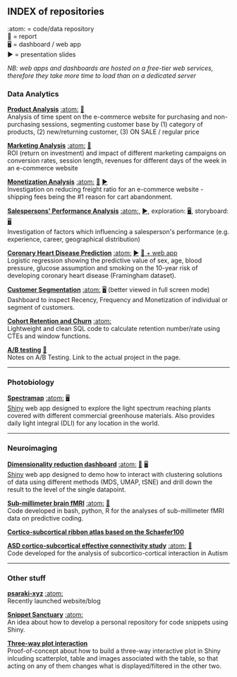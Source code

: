 ## INDEX of repositories 
:atom: = code/data repository <br> :book: = report <br> :desktop_computer: = dashboard / web app <br> :arrow_forward: = presentation slides

_NB: web apps and dashboards are hosted on a free-tier web services, therefore they take more time to load than on a dedicated server_

### Data Analytics

[**Product Analysis**](https://leonardoc.netlify.app/showcase/product_analysis_psaraki/product_analysis) 
[:atom:](https://github.com/leonardocerliani/TC_projects/tree/main/Product_Analysis_TC)
[:book:](https://leonardoc.netlify.app/showcase/product_analysis_psaraki/product_analysis)
<br> 
Analysis of time spent on the e-commerce website for purchasing and non-purchasing sessions, segmenting customer base by (1) category of products, (2) new/returning customer, (3) ON SALE / regular price

[**Marketing Analysis**](https://leonardoc.netlify.app/showcase/marketing_analysis_psaraki/marketing_analysis)
[:atom:](https://github.com/leonardocerliani/TC_projects/tree/main/Marketing_Analysis_TC)
[:book:](https://leonardoc.netlify.app/showcase/marketing_analysis_psaraki/marketing_analysis)
<br>
ROI (return on investment) and impact of different marketing campaigns on conversion rates, session length, revenues for different days of the week in an e-commerce website


[**Monetization Analysis**](https://github.com/leonardocerliani/TC_projects/tree/main/Monetization_Shipping_Fee_Analysis)
[:atom:](https://github.com/leonardocerliani/TC_projects/tree/main/Monetization_Shipping_Fee_Analysis)
[:book:](https://airy-camera-dce.notion.site/Analysis-of-shipping-fees-in-the-Olist-dataset-658f79ecb86e4dbaa7ec03d3c2fa3990)
[:arrow_forward:](https://github.com/leonardocerliani/TC_projects/blob/main/Monetization_Shipping_Fee_Analysis/olist_presentation.pdf)
<br>
Investigation on reducing freight ratio for an e-commerce website - shipping fees being the #1 reason for cart abandonment.

[**Salespersons' Performance Analysis**](https://github.com/leonardocerliani/TC_projects/tree/main/Bike_sales_dashboard)
[:atom:](https://github.com/leonardocerliani/TC_projects/tree/main/Bike_sales_dashboard),
[:arrow_forward:](https://github.com/leonardocerliani/TC_projects/blob/main/Bike_sales_dashboard/10min_presentation_Sales.pdf),
exploration: [:desktop_computer:](https://public.tableau.com/app/profile/leonardo.cerliani/viz/SP_Geo_v2/SalesPersonsPerformanceperUSTerritory),
storyboard: [:desktop_computer:](https://public.tableau.com/app/profile/leonardo.cerliani/viz/SP_Geo_v2_Story/SomeKeyInsights)
<br>
Investigation of factors which influencing a salesperson's performance (e.g. experience, career, geographical distribution)

[**Coronary Heart Disease Prediction**](https://github.com/leonardocerliani/TC_projects/tree/main/CHD_Logistic_regression)
[:atom:](https://github.com/leonardocerliani/TC_projects/tree/main/CHD_Logistic_regression)
[:arrow_forward:](https://github.com/leonardocerliani/TC_projects/blob/main/CHD_Logistic_regression/presentation_framingham.pdf)
[:book:  + web app](https://leonardoc.netlify.app/showcase/framingham_chd_logistic_regression/graded_task_logistic_regression_v5)
<br>
Logistic regression showing the predictive value of sex, age, blood pressure, glucose assumption and smoking on the 10-year risk of developing coronary heart disease (Framingham dataset).   

[**Customer Segmentation**](https://github.com/leonardocerliani/TC_projects/tree/main/Customer_Segmentation_Dashboard)
[:atom:](https://github.com/leonardocerliani/TC_projects/tree/main/Customer_Segmentation_Dashboard)
[:desktop_computer:](https://public.tableau.com/app/profile/leonardo.cerliani/viz/RFM_V3/MRF_dash_V3) (better viewed in full screen mode)
<br>
Dashboard to inspect Recency, Frequency and Monetization of individual or segment of customers.

[**Cohort Retention and Churn**](https://github.com/leonardocerliani/TC_projects/tree/main/Cohort_Retention_Churn)
[:atom:](https://github.com/leonardocerliani/TC_projects/tree/main/Cohort_Retention_Churn)
<br>
Lightweight and clean SQL code to calculate retention number/rate using CTEs and window functions.

[**A/B testing**](https://github.com/leonardocerliani/TC_projects/tree/main/AB_test)
[:book:](https://github.com/leonardocerliani/TC_projects/tree/main/AB_test)
<br>
Notes on A/B Testing. Link to the actual project in the page.


---

### Photobiology
[**Spectramap**](https://github.com/leonardocerliani/spectramap)
[:atom:](https://github.com/leonardocerliani/spectramap)
[:desktop_computer:](https://agronomous.shinyapps.io/spectramap/)
<br>
[Shiny](https://www.rstudio.com/products/shiny/) web app designed to explore the light spectrum reaching plants covered with different commercial greenhouse materials. Also provides daily light integral (DLI) for any location in the world.

---

### Neuroimaging
[**Dimensionality reduction dashboard**](https://github.com/leonardocerliani/neuroimaging_dimred)
[:atom:](https://github.com/leonardocerliani/neuroimaging_dimred)
[:book:](https://leonardoc.netlify.app/showcase/dimred_app/dimred_app)
[:desktop_computer:](https://agronomous.shinyapps.io/neuroimaging_dimred/)
<br>
[Shiny](https://www.rstudio.com/products/shiny/) web app designed to demo how to interact with clustering solutions of data using different methods (MDS, UMAP, tSNE) and drill down the result to the level of the single datapoint.

[**Sub-millimeter brain fMRI**](https://github.com/leonardocerliani/layerfMRI)
[:atom:](https://github.com/leonardocerliani/layerfMRI)
[:book:](https://www.sciencedirect.com/science/article/pii/S0010945222000016)
<br>
Code developed in bash, python, R for the analyses of sub-millimeter fMRI data on predictive coding.

[**Cortico-subcortical ribbon atlas based on the Schaefer100**](https://github.com/leonardocerliani/Atlases-Neuroimaging/tree/master/Schaefer100_ribbon_subcort_tracto)

[**ASD cortico-subcortical effective connectivity study**](https://github.com/luislorenzini/ASD_DCM_subcortex_sensory)
[:atom:](https://github.com/luislorenzini/ASD_DCM_subcortex_sensory)
[:book:](https://www.sciencedirect.com/science/article/pii/S2213158221002837?via%3Dihub)
<br>
Code developed for the analysis of subcortico-cortical interaction in Autism

---

### Other stuff
[**psaraki-xyz**](https://leonardoc.netlify.app/)
[:atom:](https://github.com/leonardocerliani/psaraki-xyz)
<br>
Recently launched website/blog

[**Snippet Sanctuary**](https://github.com/leonardocerliani/snippets_sanctuary)
[:atom:](https://github.com/leonardocerliani/snippets_sanctuary)
<br>
An idea about how to develop a personal repository for code snippets using Shiny.

[**Three-way plot interaction**](https://github.com/leonardocerliani/interactive_plotly_DT_image)
<br>
Proof-of-concept about how to build a three-way interactive plot in Shiny inlcuding scatterplot, table and images associated with the table, so that acting on any of them changes what is displayed/filtered in the other two.
